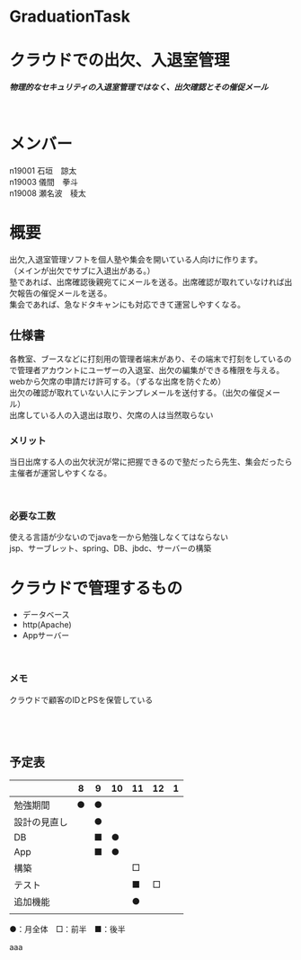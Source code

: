 # GraduationTask  

# クラウドでの出欠、入退室管理
***物理的なセキュリティの入退室管理ではなく、出欠確認とその催促メール***  

<br />  

# メンバー
n19001 石垣　諒太  
n19003 儀間　拳斗  
n19008 瀬名波　稜太 

# 概要  
出欠,入退室管理ソフトを個人塾や集会を開いている人向けに作ります。  
（メインが出欠でサブに入退出がある。）  
塾であれば、出席確認後親宛てにメールを送る。出席確認が取れていなければ出欠報告の催促メールを送る。  
集会であれば、急なドタキャンにも対応できて運営しやすくなる。




## 仕様書  
各教室、ブースなどに打刻用の管理者端末があり、その端末で打刻をしているので管理者アカウントにユーザーの入退室、出欠の編集ができる権限を与える。  
webから欠席の申請だけ許可する。（ずるな出席を防ぐため）  
出欠の確認が取れていない人にテンプレメールを送付する。（出欠の催促メール）  
出席している人の入退出は取り、欠席の人は当然取らない  

### メリット  
当日出席する人の出欠状況が常に把握できるので塾だったら先生、集会だったら主催者が運営しやすくなる。

<br />  

### 必要な工数
使える言語が少ないのでjavaを一から勉強しなくてはならない  
jsp、サーブレット、spring、DB、jbdc、サーバーの構築  


# クラウドで管理するもの
* データベース  
* http(Apache)  
* Appサーバー  
<br /> 
 
### メモ 
クラウドで顧客のIDとPSを保管している

#

<br />

## 予定表



| | 8 | 9 | 10 | 11 | 12 | 1 |
| ---- | ---- | ---- | ---- | ---- | ---- | ---- |
| 勉強期間 | ● | ● |  |  |  |  |
| 設計の見直し |  | ● |  |  |  |  |
| DB |  | ■ | ● |  |  |  |
| App |  | ■ | ● |  |  |  |
| 構築 |  |  |  | □ |  |  |
| テスト |  |  |  | ■ | □ |  |
| 追加機能 |  |  |  | ● |  |  |
|  |  |  |  |  |  |  |

●：月全体　□：前半　■：後半


aaa

<br />
